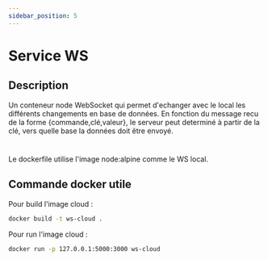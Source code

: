 ```yaml
---
sidebar_position: 5
---
```


# Service WS

## Description

Un conteneur node WebSocket qui permet d'echanger avec le local les différents changements en base de données. En fonction du message recu de la forme {commande,clé,valeur}, le serveur peut determiné à partir de la clé, vers quelle base la données doit être envoyé.
#
Le dockerfile utilise l'image node:alpine comme le WS local.

## Commande docker utile
Pour build l'image cloud :
```bash
docker build -t ws-cloud .
```
Pour run l'image cloud :
```bash
docker run -p 127.0.0.1:5000:3000 ws-cloud
```